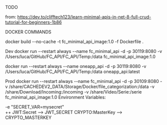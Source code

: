 TODO

from: https://dev.to/clifftech123/learn-minimal-apis-in-net-8-full-crud-tutorial-for-beginners-1b86

DOCKER COMMANDS

docker build --no-cache -t fc_minimal_api_image:1.0 -f Dockerfile .

Dev
docker run --restart always --name fc_minimal_api -d -p 30119:8080 -v /Users/luca/GitHub/FC_API/FC_API/Temp:/data fc_minimal_api_image:1.0

docker run --restart always --name oneapp_api -d -p 30119:8080 -v /Users/luca/GitHub/FC_API/FC_API/Temp:/data oneapp_api:latest

Prod
docker run --restart always --name fc_minimal_api -d -p 30109:8080 -v /share/CACHEDEV2_DATA/Storage/Docker/file_categorization:/data -v /share/Download/Incoming:/incoming -v /share/Video/Serie:/serie fc_minimal_api_image:1.0
 Environment Variables:

-e "SECRET_VAR=mysecret" \
++
JWT:Secret --> JWT_SECRET
CRYPTO:MasterKey --> CRYPTO_MASTERKEY